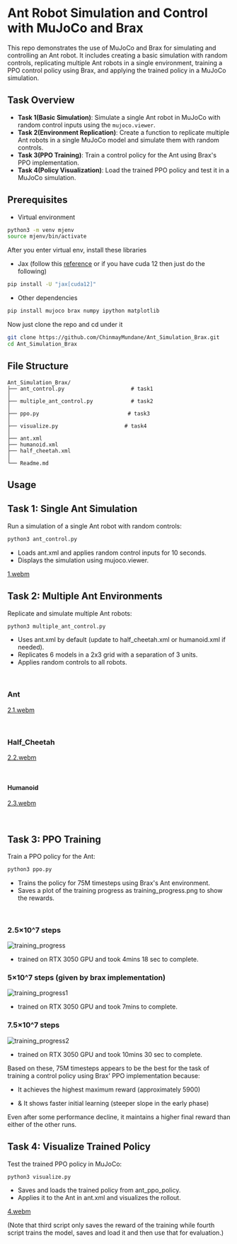 # Ant Robot Simulation and Control with MuJoCo and Brax

This repo demonstrates the use of MuJoCo and Brax for simulating and controlling an Ant robot. It includes creating a basic simulation with random controls, replicating multiple Ant robots in a single environment, training a PPO control policy using Brax, and applying the trained policy in a MuJoCo simulation.


## Task Overview
- **Task 1(Basic Simulation)**: Simulate a single Ant robot in MuJoCo with random control inputs using the `mujoco.viewer`.
- **Task 2(Environment Replication)**: Create a function to replicate multiple Ant robots in a single MuJoCo model and simulate them with random controls.
- **Task 3(PPO Training)**: Train a control policy for the Ant using Brax's PPO implementation.
- **Task 4(Policy Visualization)**: Load the trained PPO policy and test it in a MuJoCo simulation.

## Prerequisites 
- Virtual environment
```bash
python3 -m venv mjenv
source mjenv/bin/activate

```

After you enter virtual env, install these libraries
- Jax (follow this [reference](https://docs.jax.dev/en/latest/quickstart.html) or if you have cuda 12 then just do the following)
```bash
pip install -U "jax[cuda12]"
```

- Other dependencies
```bash
pip install mujoco brax numpy ipython matplotlib
```
Now just clone the repo and cd under it

```bash
git clone https://github.com/ChinmayMundane/Ant_Simulation_Brax.git
cd Ant_Simulation_Brax
```

## File Structure
```
Ant_Simulation_Brax/
├── ant_control.py                     # task1
│  
├── multiple_ant_control.py            # task2         
│      
├── ppo.py                            # task3
│      
├── visualize.py                     # task4
│   
├── ant.xml
├── humanoid.xml
├── half_cheetah.xml
│   
└── Readme.md
```

## Usage

## Task 1: Single Ant Simulation

Run a simulation of a single Ant robot with random controls:
```bash
python3 ant_control.py
```
- Loads ant.xml and applies random control inputs for 10 seconds.
- Displays the simulation using mujoco.viewer.

[1.webm](https://github.com/user-attachments/assets/d71dcc1a-b974-4e28-aa7a-0dbe4d0d38ae)

## Task 2: Multiple Ant Environments


Replicate and simulate multiple Ant robots:

```bash
python3 multiple_ant_control.py

```
- Uses ant.xml by default (update to half_cheetah.xml or humanoid.xml if needed).
- Replicates 6 models in a 2x3 grid with a separation of 3 units.
- Applies random controls to all robots.

</br > 

### Ant

[2.1.webm](https://github.com/user-attachments/assets/ddb43ca4-4623-4bcc-9fe1-016e73228c88)

</br > 


### Half_Cheetah
[2.2.webm](https://github.com/user-attachments/assets/33648050-bde9-4030-ab63-7d1a8f31326e)

</br > 


#### Humanoid
[2.3.webm](https://github.com/user-attachments/assets/e2f68fb1-b7d4-4801-a986-308c45f23ad1)

</br > 

## Task 3: PPO Training


Train a PPO policy for the Ant:
```bash
python3 ppo.py

```
- Trains the policy for 75M timesteps using Brax's Ant environment.
- Saves a plot of the training progress as training_progress.png to show the rewards.
</br > 

###  2.5×10^7 steps
![training_progress](https://github.com/user-attachments/assets/3cc53acc-5e6f-4bf0-a637-df843ae362fd)

- trained on RTX 3050 GPU and took 4mins 18 sec to complete.

###  5×10^7 steps (given by brax implementation)
![training_progress1](https://github.com/user-attachments/assets/ecf32a71-9789-4187-9a16-24d061d3ccc7)

- trained on RTX 3050 GPU and took 7mins to complete.


###  7.5×10^7 steps
![training_progress2](https://github.com/user-attachments/assets/f3a5f270-bc57-4f53-a484-d5bda4dea243)

- trained on RTX 3050 GPU and took 10mins 30 sec to complete.


Based on these, 75M timesteps appears to be the best for the task of training a control policy using Brax' PPO implementation because:

- It achieves the highest maximum reward (approximately 5900)

- & It shows faster initial learning (steeper slope in the early phase)

Even after some performance decline, it maintains a higher final reward than either of the other runs.

## Task 4: Visualize Trained Policy


Test the trained PPO policy in MuJoCo:
```bash
python3 visualize.py
```


- Saves and loads the trained policy from ant_ppo_policy.
- Applies it to the Ant in ant.xml and visualizes the rollout.


[4.webm](https://github.com/user-attachments/assets/8d062ba3-bbab-430f-b6e0-2064ec864f8f)


(Note that third script only saves the reward of the training while fourth script trains the model, saves and load it and then use that for evaluation.)
